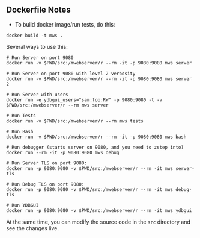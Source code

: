 <!--
Copyright (c) 2022-2023 YottaDB LLC

Licensed under the Apache License, Version 2.0 (the "License");
you may not use this file except in compliance with the License.
You may obtain a copy of the License at

    http://www.apache.org/licenses/LICENSE-2.0

Unless required by applicable law or agreed to in writing, software
distributed under the License is distributed on an "AS IS" BASIS,
WITHOUT WARRANTIES OR CONDITIONS OF ANY KIND, either express or implied.
See the License for the specific language governing permissions and
limitations under the License.
-->

Dockerfile Notes
----------------
- To build docker image/run tests, do this:

```
docker build -t mws .
```

Several ways to use this:

```
# Run Server on port 9080
docker run -v $PWD/src:/mwebserver/r --rm -it -p 9080:9080 mws server

# Run Server on port 9080 with level 2 verbosity
docker run -v $PWD/src:/mwebserver/r --rm -it -p 9080:9080 mws server 2

# Run Server with users
docker run -e ydbgui_users="sam:foo:RW" -p 9080:9080 -t -v $PWD/src:/mwebserver/r --rm mws server

# Run Tests
docker run -v $PWD/src:/mwebserver/r --rm mws tests

# Run Bash
docker run -v $PWD/src:/mwebserver/r --rm -it -p 9080:9080 mws bash

# Run debugger (starts server on 9080, and you need to zstep into)
docker run --rm -it -p 9080:9080 mws debug

# Run Server TLS on port 9080:
docker run -p 9080:9080 -v $PWD/src:/mwebserver/r --rm -it mws server-tls

# Run Debug TLS on port 9080:
docker run -p 9080:9080 -v $PWD/src:/mwebserver/r --rm -it mws debug-tls

# Run YDBGUI
docker run -p 9080:9080 -v $PWD/src:/mwebserver/r --rm -it mws ydbgui
```

At the same time, you can modify the source code in the `src` directory and see
the changes live.
